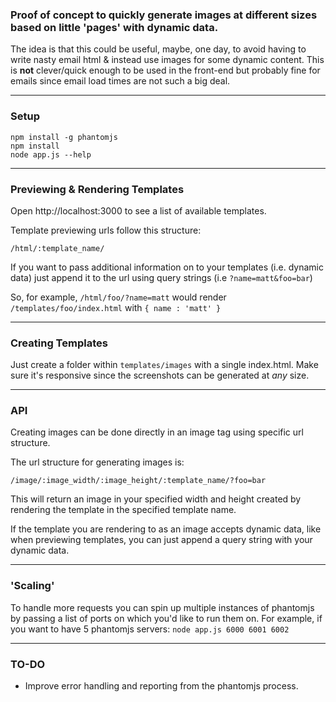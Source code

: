 

### Proof of concept to quickly generate images at different sizes based on little 'pages' with dynamic data.

The idea is that this could be useful, maybe, one day, to avoid having to write nasty email html & instead use images for some dynamic content. This is **not** clever/quick enough to be used in the front-end but probably fine for emails since email load times are not such a big deal.

---

### Setup
    npm install -g phantomjs
    npm install
    node app.js --help

---

### Previewing & Rendering Templates
Open http://localhost:3000 to see a list of available templates.

Template previewing urls follow this structure:

    /html/:template_name/

If you want to pass additional information on to your templates (i.e. dynamic data) just append it to the url using query strings (i.e `?name=matt&foo=bar`)

So, for example, `/html/foo/?name=matt` would render `/templates/foo/index.html` with `{ name : 'matt' }`

---

### Creating Templates

Just create a folder within `templates/images` with a single index.html. Make sure it's responsive since the screenshots can be generated at *any* size.

---

### API

Creating images can be done directly in an image tag using specific url structure.

The url structure for generating images is:

    /image/:image_width/:image_height/:template_name/?foo=bar

This will return an image in your specified width and height created by rendering the template in the specified template name.

If the template you are rendering to as an image accepts dynamic data, like when previewing templates, you can just append a query string with your dynamic data.

---

### 'Scaling'

To handle more requests you can spin up multiple instances of phantomjs by passing a list of ports on which you'd like to run them on. For example, if you want to have 5 phantomjs servers: ```node app.js 6000 6001 6002```

---

### TO-DO
- Improve error handling and reporting from the phantomjs process.
